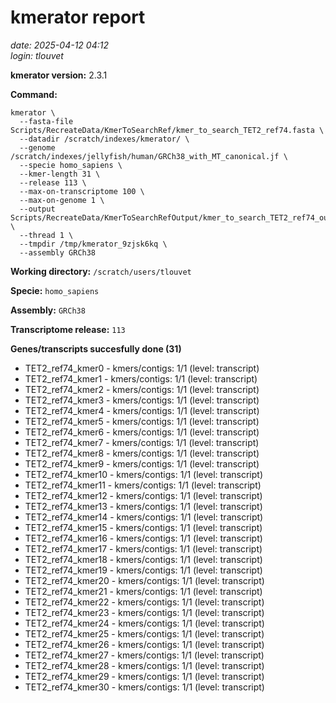 # kmerator report
*date: 2025-04-12 04:12*  
*login: tlouvet*

**kmerator version:** 2.3.1

**Command:**

```
kmerator \
  --fasta-file Scripts/RecreateData/KmerToSearchRef/kmer_to_search_TET2_ref74.fasta \
  --datadir /scratch/indexes/kmerator/ \
  --genome /scratch/indexes/jellyfish/human/GRCh38_with_MT_canonical.jf \
  --specie homo_sapiens \
  --kmer-length 31 \
  --release 113 \
  --max-on-transcriptome 100 \
  --max-on-genome 1 \
  --output Scripts/RecreateData/KmerToSearchRefOutput/kmer_to_search_TET2_ref74_output \
  --thread 1 \
  --tmpdir /tmp/kmerator_9zjsk6kq \
  --assembly GRCh38
```

**Working directory:** `/scratch/users/tlouvet`

**Specie:** `homo_sapiens`

**Assembly:** `GRCh38`

**Transcriptome release:** `113`

**Genes/transcripts succesfully done (31)**

- TET2_ref74_kmer0 - kmers/contigs: 1/1 (level: transcript)
- TET2_ref74_kmer1 - kmers/contigs: 1/1 (level: transcript)
- TET2_ref74_kmer2 - kmers/contigs: 1/1 (level: transcript)
- TET2_ref74_kmer3 - kmers/contigs: 1/1 (level: transcript)
- TET2_ref74_kmer4 - kmers/contigs: 1/1 (level: transcript)
- TET2_ref74_kmer5 - kmers/contigs: 1/1 (level: transcript)
- TET2_ref74_kmer6 - kmers/contigs: 1/1 (level: transcript)
- TET2_ref74_kmer7 - kmers/contigs: 1/1 (level: transcript)
- TET2_ref74_kmer8 - kmers/contigs: 1/1 (level: transcript)
- TET2_ref74_kmer9 - kmers/contigs: 1/1 (level: transcript)
- TET2_ref74_kmer10 - kmers/contigs: 1/1 (level: transcript)
- TET2_ref74_kmer11 - kmers/contigs: 1/1 (level: transcript)
- TET2_ref74_kmer12 - kmers/contigs: 1/1 (level: transcript)
- TET2_ref74_kmer13 - kmers/contigs: 1/1 (level: transcript)
- TET2_ref74_kmer14 - kmers/contigs: 1/1 (level: transcript)
- TET2_ref74_kmer15 - kmers/contigs: 1/1 (level: transcript)
- TET2_ref74_kmer16 - kmers/contigs: 1/1 (level: transcript)
- TET2_ref74_kmer17 - kmers/contigs: 1/1 (level: transcript)
- TET2_ref74_kmer18 - kmers/contigs: 1/1 (level: transcript)
- TET2_ref74_kmer19 - kmers/contigs: 1/1 (level: transcript)
- TET2_ref74_kmer20 - kmers/contigs: 1/1 (level: transcript)
- TET2_ref74_kmer21 - kmers/contigs: 1/1 (level: transcript)
- TET2_ref74_kmer22 - kmers/contigs: 1/1 (level: transcript)
- TET2_ref74_kmer23 - kmers/contigs: 1/1 (level: transcript)
- TET2_ref74_kmer24 - kmers/contigs: 1/1 (level: transcript)
- TET2_ref74_kmer25 - kmers/contigs: 1/1 (level: transcript)
- TET2_ref74_kmer26 - kmers/contigs: 1/1 (level: transcript)
- TET2_ref74_kmer27 - kmers/contigs: 1/1 (level: transcript)
- TET2_ref74_kmer28 - kmers/contigs: 1/1 (level: transcript)
- TET2_ref74_kmer29 - kmers/contigs: 1/1 (level: transcript)
- TET2_ref74_kmer30 - kmers/contigs: 1/1 (level: transcript)
